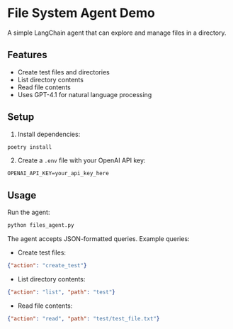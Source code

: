 # File System Agent Demo

A simple LangChain agent that can explore and manage files in a directory.

## Features

- Create test files and directories
- List directory contents
- Read file contents
- Uses GPT-4.1 for natural language processing

## Setup

1. Install dependencies:
```bash
poetry install
```

2. Create a `.env` file with your OpenAI API key:
```
OPENAI_API_KEY=your_api_key_here
```

## Usage

Run the agent:
```bash
python files_agent.py
```

The agent accepts JSON-formatted queries. Example queries:

- Create test files:
```json
{"action": "create_test"}
```

- List directory contents:
```json
{"action": "list", "path": "test"}
```

- Read file contents:
```json
{"action": "read", "path": "test/test_file.txt"}
```
